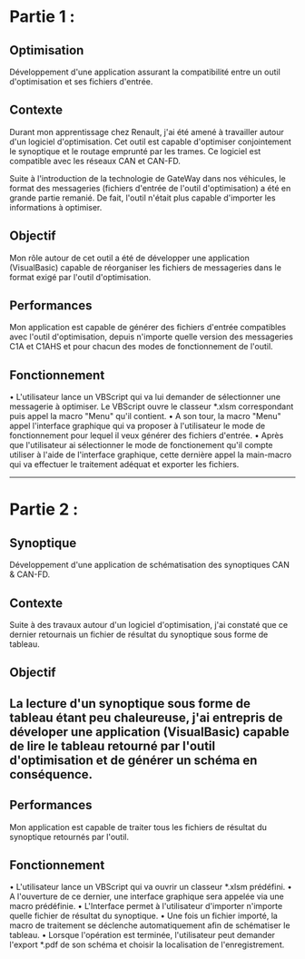 <h1>Partie 1 :</h1>

<h2>Optimisation</h2>

Développement d'une application assurant la compatibilité entre un outil d'optimisation et ses fichiers d'entrée.

<h2>Contexte</h2>

Durant mon apprentissage chez Renault, j'ai été amené à travailler autour d'un logiciel d'optimisation. Cet outil est capable d'optimiser conjointement le synoptique et le routage emprunté par les trames. Ce logiciel est compatible avec les réseaux CAN et CAN-FD.

Suite à l'introduction de la technologie de GateWay dans nos véhicules, le format des messageries (fichiers d'entrée de l'outil d'optimisation) a été en grande partie remanié. De fait, l'outil n'était plus capable d'importer les informations à optimiser.

<h2>Objectif</h2>

Mon rôle autour de cet outil a été de développer une application (VisualBasic) capable de réorganiser les fichiers de messageries dans le format exigé par l'outil d'optimisation.

<h2>Performances</h2>

Mon application est capable de générer des fichiers d'entrée compatibles avec l'outil d'optimisation, depuis n'importe quelle version des messageries C1A et C1AHS et pour chacun des modes de fonctionnement de l'outil.

<h2>Fonctionnement</h2>

•	L'utilisateur lance un VBScript qui va lui demander de sélectionner une messagerie à optimiser. Le VBScript ouvre le classeur *.xlsm correspondant puis appel la macro "Menu" qu'il contient.
•	A son tour, la macro "Menu" appel l'interface graphique qui va proposer à l'utilisateur le mode de fonctionnement pour lequel il veux générer des fichiers d'entrée.
•	Après que l'utilisateur ai sélectionner le mode de fonctionement qu'il compte utiliser à l'aide de l'interface graphique, cette dernière appel la main-macro qui va effectuer le traitement adéquat et exporter les fichiers.

---

<h1>Partie 2 :</h1>

<h2>Synoptique</h2>

Développement d'une application de schématisation des synoptiques CAN & CAN-FD.

<h2>Contexte</h2>

Suite à des travaux autour d'un logiciel d'optimisation, j'ai constaté que ce dernier retournais un fichier de résultat du synoptique sous forme de tableau.

<h2>Objectif</h2>

<h2>La lecture d'un synoptique sous forme de tableau étant peu chaleureuse, j'ai entrepris de déveloper une application (VisualBasic) capable de lire le tableau retourné par l'outil d'optimisation et de générer un schéma en conséquence.

<h2>Performances</h2>

Mon application est capable de traiter tous les fichiers de résultat du synoptique retournés par l'outil.

<h2>Fonctionnement</h2>

•	L'utilisateur lance un VBScript qui va ouvrir un classeur *.xlsm prédéfini.
•	A l'ouverture de ce dernier, une interface graphique sera appelée via une macro prédéfinie.
•	L'Interface permet à l'utilisateur d'importer n'importe quelle fichier de résultat du synoptique.
•	Une fois un fichier importé, la macro de traitement se déclenche automatiquement afin de schématiser le tableau.
•	Lorsque l'opération est terminée, l'utilisateur peut demander l'export *.pdf de son schéma et choisir la localisation de l'enregistrement.

